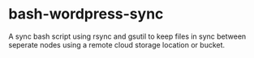 # bash-wordpress-sync
A sync bash script using rsync and gsutil to keep files in sync between seperate nodes using a remote cloud storage location or bucket.
